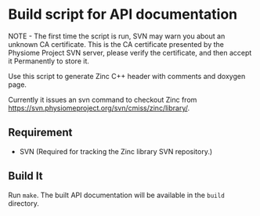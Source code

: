 Build script for API documentation
==================================

NOTE - The first time the script is run, SVN may warn you about an unknown CA certificate. This is the CA certificate presented by the Physiome Project SVN server, please verify the certificate, and then accept it Permanently to store it.

Use this script to generate Zinc C++ header with comments and doxygen page.

Currently it issues an svn command to checkout Zinc from https://svn.physiomeproject.org/svn/cmiss/zinc/library/.

Requirement
-----------
* SVN (Required for tracking the Zinc library SVN repository.)

Build It
--------
Run `make`.  The built API documentation will be available in the `build` directory.
